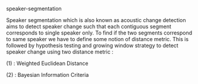speaker-segmentation

Speaker segmentation which is also known as acoustic
change detection aims to detect speaker change such that
each contiguous segment corresponds to single speaker only.
To find if the two segments correspond to same speaker
we have to define some notion of distance metric. This is
followed by hypothesis testing and growing window strategy
to detect speaker change using two distance metric :

(1) : Weighted Euclidean Distance

(2) : Bayesian Information Criteria
